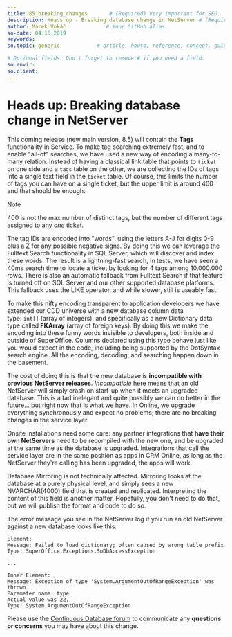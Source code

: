 ```yaml
---
title: 85_breaking_changes       # (Required) Very important for SEO.
description: Heads up - Breaking database change in NetServer # (Required) Important for SEO.
author: Marek Vokáč             # Your GitHub alias.
so-date: 04.16.2019
keywords:
so.topic: generic            # article, howto, reference, concept, guide

# Optional fields. Don't forget to remove # if you need a field.
so.envir:
so.client:
---
```


# Heads up: Breaking database change in NetServer

This coming release (new main version, 8.5) will contain the **Tags** functionality in Service. To make tag searching extremely fast, and to enable "all-of" searches, we have used a new way of encoding a many-to-many relation. Instead of having a classical link table that points to `ticket` on one side and a `tags` table on the other, we are collecting the IDs of tags into a single text field in the `ticket` table. Of course, this limits the number of tags you can have on a single ticket, but the upper limit is around 400 and that should be enough.

> [!NOTE]
> 400 is not the max number of distinct tags, but the number of different tags assigned to any *one* ticket.

The tag IDs are encoded into "words", using the letters A-J for digits 0-9 plus a Z for any possible negative signs. By doing this we can leverage the Fulltext Search functionality in SQL Server, which will discover and index these words. The result is a lightning-fast search, in tests, we have seen a 40ms search time to locate a ticket by looking for 4 tags among 10.000.000 rows. There is also an automatic fallback from Fulltext Search if that feature is turned off on SQL Server and our other supported database platforms. This fallback uses the LIKE operator, and while slower, still is useably fast.

To make this nifty encoding transparent to application developers we have extended our CDD universe with a new database column data type: `int[]` (array of integers), and specifically as a new Dictionary data type called **FKArray** (array of foreign keys). By doing this we make the encoding into these funny words invisible to developers, both inside and outside of SuperOffice. Columns declared using this type behave just like you would expect in the code, including being supported by the DotSyntax search engine. All the encoding, decoding, and searching happen down in the basement.

The cost of doing this is that the new database is **incompatible with previous NetServer releases**. *Incompatible* here means that an old NetServer will simply crash on start-up when it meets an upgraded database. This is a tad inelegant and quite possibly we can do better in the future… but right now that is what we have. In Online, we upgrade everything synchronously and expect no problems; there are no breaking changes in the service layer.

Onsite installations need some care: any partner integrations that **have their own NetServers** need to be recompiled with the new one, and be upgraded at the same time as the database is upgraded. Integrations that call the service layer are in the same position as apps in CRM Online, as long as the NetServer they're calling has been upgraded, the apps will work.

Database Mirroring is not technically affected. Mirroring looks at the database at a purely physical level, and simply sees a new NVARCHAR(4000) field that is created and replicated. Interpreting the content of this field is another matter. Hopefully, you don't need to do that, but we will publish the format and code to do so.

The error message you see in the NetServer log if you run an old NetServer against a new database looks like this:

```text
Element:
Message: Failed to load dictionary; often caused by wrong table prefix
Type: SuperOffice.Exceptions.SoDbAccessException

...

Inner Element:
Message: Exception of type 'System.ArgumentOutOfRangeException' was thrown.
Parameter name: type
Actual value was 22.
Type: System.ArgumentOutOfRangeException
```

Please use the [Continuous Database forum][1] to communicate any **questions or concerns** you may have about this change.

<!-- Referenced links -->
[1]: https://community.superoffice.com/en/Developer/Forum/Rooms/superoffice-product-api-group/continuous-database-development/
